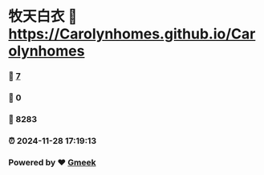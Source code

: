 # 牧天白衣 :link: https://Carolynhomes.github.io/Carolynhomes 
### :page_facing_up: [7](https://Carolynhomes.github.io/Carolynhomes/tag.html) 
### :speech_balloon: 0 
### :hibiscus: 8283 
### :alarm_clock: 2024-11-28 17:19:13 
### Powered by :heart: [Gmeek](https://github.com/Meekdai/Gmeek)
